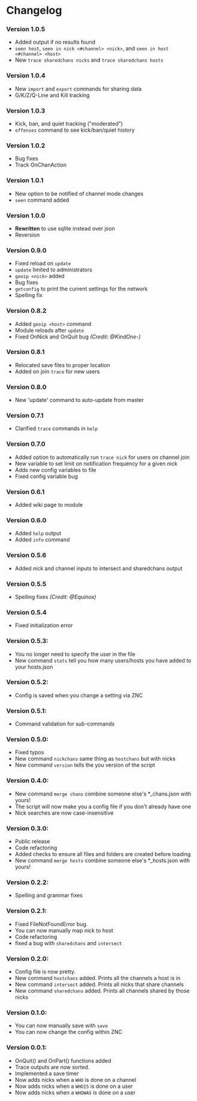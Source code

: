 # Changelog

### Version 1.0.5
  * Added output if no results found
  * `seen host`, `seen in nick <#channel> <nick>`, and `seen in host <#channel> <host>`
  * New `trace sharedchans nicks` and `trace sharedchans hosts`

### Version 1.0.4
  * New `import` and `export` commands for sharing data
  * G/K/Z/Q-Line and Kill tracking

### Version 1.0.3
  * Kick, ban, and quiet tracking ("moderated")
  * `offenses` command to see kick/ban/quiet history

### Version 1.0.2
  * Bug fixes
  * Track OnChanAction

### Version 1.0.1
  * New option to be notified of channel mode changes
  * `seen` command added

### Version 1.0.0
  * **Rewritten** to use sqlite instead over json
  * Reversion

### Version 0.9.0
  * Fixed reload on `update`
  * `update` limited to administrators
  * `geoip <nick>` added
  * Bug fixes
  * `getconfig` to print the current settings for the network
  * Spelling fix

### Version 0.8.2
  * Added `geoip <host>` command
  * Module reloads after `update`
  * Fixed OnNick and OnQuit bug *(Credit: @KindOne-)*

### Version 0.8.1
  * Relocated save files to proper location
  * Added on join `trace` for new users

### Version 0.8.0
  * New 'update' command to auto-update from master

### Version 0.7.1
  * Clarified `trace` commands in `help`

### Version 0.7.0
  * Added option to automatically run `trace nick` for users on channel join
  * New variable to set limit on notification frequency for a given nick
  * Adds new config variables to file
  * Fixed config variable bug

### Version 0.6.1
  * Added wiki page to module

### Version 0.6.0
  * Added `help` output
  * Added `info` command

### Version 0.5.6
  * Added nick and channel inputs to intersect and sharedchans output

### Version 0.5.5
  * Spelling fixes *(Credit: @Equinox)*

### Version 0.5.4
  * Fixed initialization error

### Version 0.5.3:
  * You no longer need to specify the user in the file
  * New command `stats` tell you how many users/hosts you have added to your hosts.json

### Version 0.5.2:
  * Config is saved when you change a setting via ZNC

### Version 0.5.1:
  * Command validation for sub-commands

### Version 0.5.0:
  * Fixed typos
  * New command `nickchans` same thing as `hostchans` but with nicks
  * New command `version` tells the you version of the script

### Version 0.4.0:
  * New command `merge chans` combine someone else's \*\_chans.json with yours!
  * The script will now make you a config file if you don't already have one
  * Nick searches are now case-insensitive

### Version 0.3.0:
  * Public release
  * Code refactoring
  * Added checks to ensure all files and folders are created before loading
  * New command `merge hosts` combine someone else's \*\_hosts.json with yours!

### Version 0.2.2:
  * Spelling and grammar fixes

### Version 0.2.1:
  * Fixed FileNotFoundError bug.
  * You can now manually map nick to host
  * Code refactoring
  * fixed a bug with `sharedchans` and `intersect`

### Version 0.2.0:
  * Config file is now pretty.
  * New command `hostchans` added. Prints all the channels a host is in
  * New command `intersect` added. Prints all nicks that share channels
  * New command `sharedchans` added. Prints all channels shared by those nicks

### Version 0.1.0:
  * You can now manually save with `save`
  * You can now change the config within ZNC

### Version 0.0.1:
  * OnQuit() and OnPart() functions added
  * Trace outputs are now sorted.
  * Implemented a save timer
  * Now adds nicks when a `WHO` is done on a channel
  * Now adds nicks when a `WHOIS` is done on a user
  * Now adds nicks when a `WHOWAS` is done on a user

